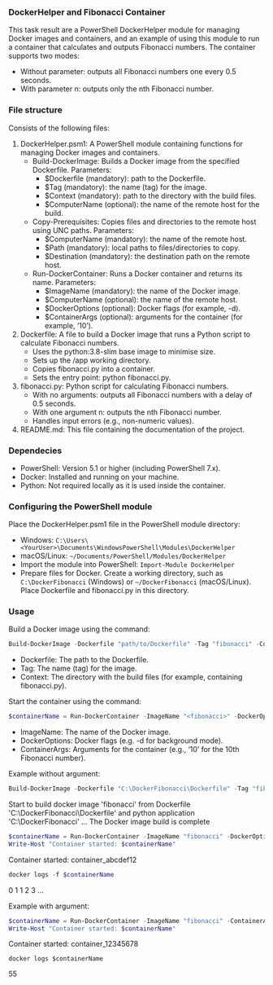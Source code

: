 ### DockerHelper and Fibonacci Container
This task result are a PowerShell DockerHelper module for managing Docker images and containers, and an example of using this module to run a container that calculates and outputs Fibonacci numbers. The container supports two modes:
- Without parameter: outputs all Fibonacci numbers one every 0.5 seconds.
- With parameter n: outputs only the nth Fibonacci number.

### File structure
Consists of the following files:
1. DockerHelper.psm1: A PowerShell module containing functions for managing Docker images and containers.
    - Build-DockerImage: Builds a Docker image from the specified Dockerfile. Parameters:
        * $Dockerfile (mandatory): path to the Dockerfile.
        * $Tag (mandatory): the name (tag) for the image.
        * $Context (mandatory): path to the directory with the build files.
        * $ComputerName (optional): the name of the remote host for the build.
    - Copy-Prerequisites: Copies files and directories to the remote host using UNC paths. Parameters:
        * $ComputerName (mandatory): the name of the remote host.
        * $Path (mandatory): local paths to files/directories to copy.
        * $Destination (mandatory): the destination path on the remote host.
    - Run-DockerContainer: Runs a Docker container and returns its name. Parameters:
        * $ImageName (mandatory): the name of the Docker image.
        * $ComputerName (optional): the name of the remote host.
        * $DockerOptions (optional): Docker flags (for example, -d).
        * $ContainerArgs (optional): arguments for the container (for example, ‘10’).
2. Dockerfile: A file to build a Docker image that runs a Python script to calculate Fibonacci numbers.
    - Uses the python:3.8-slim base image to minimise size.
    - Sets up the /app working directory.
    - Copies fibonacci.py into a container.
    - Sets the entry point: python fibonacci.py.
3. fibonacci.py: Python script for calculating Fibonacci numbers.
    - With no arguments: outputs all Fibonacci numbers with a delay of 0.5 seconds.
    - With one argument n: outputs the nth Fibonacci number.
    - Handles input errors (e.g., non-numeric values).
4. README.md: This file containing the documentation of the project.

### Dependecies
- PowerShell: Version 5.1 or higher (including PowerShell 7.x).
- Docker: Installed and running on your machine.
- Python: Not required locally as it is used inside the container.

### Configuring the PowerShell module
Place the DockerHelper.psm1 file in the PowerShell module directory:
- Windows: `C:\Users\<YourUser>\Documents\WindowsPowerShell\Modules\DockerHelper`
- macOS/Linux: `~/Documents/PowerShell/Modules/DockerHelper`
- Import the module into PowerShell: `Import-Module DockerHelper`
- Prepare files for Docker. Create a working directory, such as `C:\DockerFibonacci` (Windows) or `~/DockerFibonacci` (macOS/Linux). Place Dockerfile and fibonacci.py in this directory.

### Usage 
Build a Docker image using the command:
```powershell
Build-DockerImage -Dockerfile "path/to/Dockerfile" -Tag "fibonacci" -Context "path/to/context"
```
- Dockerfile: The path to the Dockerfile.
- Tag: The name (tag) for the image.
- Context: The directory with the build files (for example, containing fibonacci.py).

Start the container using the command:
```powershell
$containerName = Run-DockerContainer -ImageName "<fibonacci>" -DockerOptions @("-d") -ContainerArgs @("10")
```
- ImageName: The name of the Docker image.
- DockerOptions: Docker flags (e.g. -d for background mode).
- ContainerArgs: Arguments for the container (e.g., ‘10’ for the 10th Fibonacci number).

Example without argument:
```powershell
Build-DockerImage -Dockerfile "C:\DockerFibonacci\Dockerfile" -Tag "fibonacci" -Context "C:\DockerFibonacci"
```

Start to build docker image 'fibonacci' from Dockerfile 'C:\DockerFibonacci\Dockerfile' and python application 'C:\DockerFibonacci'
...
The Docker image build is complete

```powershell
$containerName = Run-DockerContainer -ImageName "fibonacci" -DockerOptions @("-d")
Write-Host "Container started: $containerName"
```
Container started: container_abcdef12

```powershell
docker logs -f $containerName
```
0
1
1
2
3
...

Example with argument:
```powershell
$containerName = Run-DockerContainer -ImageName "fibonacci" -ContainerArgs @("10")
Write-Host "Container started: $containerName"
```
Container started: container_12345678

```
docker logs $containerName
```
55
